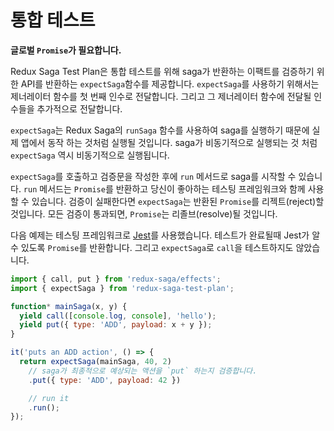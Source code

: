 # 통합 테스트

**글로벌 `Promise`가 필요합니다.**

Redux Saga Test Plan은 통합 테스트를 위해 saga가 반환하는 이팩트를 검증하기 위한 API를
반환하는 `expectSaga`함수를 제공합니다. `expectSaga`를 사용하기 위해서는 제너레이터 함수를 
첫 번째 인수로 전달합니다. 그리고 그 제너레이터 함수에 전달될 인수들을 추가적으로 전달합니다.
<!-- For integration testing, Redux Saga Test Plan exports an `expectSaga` function
that returns an API for asserting that a saga yields certain effects. To use
`expectSaga`, pass in your generator function as the first argument. Pass in
additional arguments which will be the arguments passed on to the generator
function. -->

`expectSaga`는 Redux Saga의 `runSaga` 함수를 사용하여 saga를 실행하기 때문에 실제 앱에서
동작 하는 것처럼 실행될 것입니다. saga가 비동기적으로 실행되는 것 처럼 `expectSaga` 역시 비동기적으로
실행됩니다.
<!-- `expectSaga` runs your saga with Redux Saga's `runSaga` function, so it will run
just like it would in your application. This also means your saga will likely
run asynchronously, so `expectSaga` will also be asynchronous. -->

`expectSaga`를 호출하고 검증문을 작성한 후에 `run` 메서드로 saga를 시작할 수 있습니다. `run`
메서드는 `Promise`를 반환하고 당신이 좋아하는 테스팅 프레임워크와 함께 사용할 수 있습니다. 검증이
실패한다면 `expectSaga`는 반환된 `Promise`를 리젝트(reject)할 것입니다. 모든 검증이 통과되면,
`Promise`는 리졸브(resolve)될 것입니다.

<!-- After calling `expectSaga` on your saga and making some assertions, you can
start the saga with the `run` method. The `run` method will return a `Promise`,
that you can then use with your favorite testing framework. If any assertions
fail, then `expectSaga` will reject the returned `Promise`. If all assertions
pass, then the `Promise` will resolve. -->

다음 예제는 테스팅 프레임워크로 [Jest](https://facebook.github.io/jest/)를 사용했습니다. 
테스트가 완료될때 Jest가 알 수 있도록 `Promise`를 반환합니다. 그리고 `expectSaga`로 `call`을 
테스트하지도 않았습니다.

<!-- Look at the example below that uses [Jest](https://facebook.github.io/jest/) as
the testing framework. Notice that we return the `Promise` so Jest knows when
the test completes. Also notice that we don't even have to bother testing the
`call` effect with `expectSaga`. -->

```js
import { call, put } from 'redux-saga/effects';
import { expectSaga } from 'redux-saga-test-plan';

function* mainSaga(x, y) {
  yield call([console.log, console], 'hello');
  yield put({ type: 'ADD', payload: x + y });
}

it('puts an ADD action', () => {
  return expectSaga(mainSaga, 40, 2)
    // saga가 최종적으로 예상되는 액션을 `put` 하는지 검증합니다.
    .put({ type: 'ADD', payload: 42 })

    // run it
    .run();
});
```
